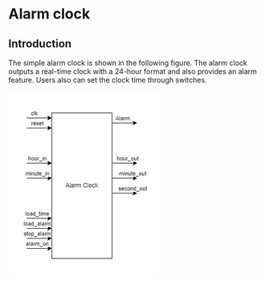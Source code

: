 # Alarm clock
## Introduction
The simple alarm clock is shown in the following figure. The alarm clock outputs a real-time clock with a 24-hour format and also provides an alarm feature. Users also can set the clock time through switches. \
\
![alt text](image/Alarm_clock.jpg)
